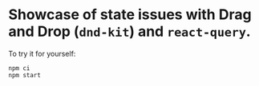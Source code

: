 # Showcase of state issues with Drag and Drop (`dnd-kit`) and `react-query`.

To try it for yourself:

```
npm ci
npm start
```
